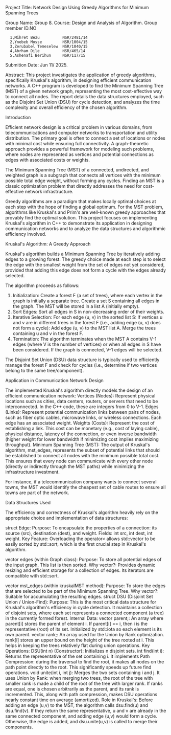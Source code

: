 Project Title: Network Design Using Greedy Algorithms for Minimum Spanning Trees

Group Name: Group 8.
Course: Design and Analysis of Algorithm.
      Group member            ID.NO
      
      1,Mihret Bezu          NSR/2481/14
      2,Ynebeb Mosse         NSR/1004/15
      3,Zerubabel Temeselew  NSR/1040/15
      4,Abrham Dile          NSR/465/14
      5,Ashenafi Berihun     NSR/117/15
      
Submition Date: Jun 11/ 2025.

Abstract:
This project investigates the application of greedy algorithms, specifically Kruskal's algorithm, in designing efficient communication networks. 
A C++ program is developed to find the Minimum Spanning Tree (MST) of a given network graph, representing the most cost-effective way to connect 
all nodes. The report details the data structures employed, such as the Disjoint Set Union (DSU) for cycle detection, and analyzes the time 
complexity and overall efficiency of the chosen algorithm.

Introduction

Efficient network design is a critical problem in various domains, from telecommunications and computer networks to transportation 
and utility distribution. The primary goal is often to connect a set of locations or nodes with minimal cost while ensuring full connectivity. 
A graph-theoretic approach provides a powerful framework for modeling such problems, where nodes are represented as vertices and potential 
connections as edges with associated costs or weights.

The Minimum Spanning Tree (MST) of a connected, undirected, and weighted graph is a subgraph that connects all vertices with the minimum 
possible total edge weight, without forming any cycles. Finding an MST is a classic optimization problem that directly addresses the need 
for cost-effective network infrastructure.

Greedy algorithms are a paradigm that makes locally optimal choices at each step with the hope of finding a global optimum. For the MST problem, 
algorithms like Kruskal's and Prim's are well-known greedy approaches that provably find the optimal solution. This project focuses on implementing 
Kruskal's algorithm in C++ to demonstrate its application in designing communication networks and to analyze the data structures and algorithmic 
efficiency involved.

Kruskal's Algorithm: A Greedy Approach

Kruskal's algorithm builds a Minimum Spanning Tree by iteratively adding edges to a growing forest. 
The greedy choice made at each step is to select the edge with the smallest weight from the set of edges not yet considered, 
provided that adding this edge does not form a cycle with the edges already selected.

The algorithm proceeds as follows:
1.  Initialization:
    Create a forest F (a set of trees), where each vertex in the graph is initially a separate tree.
    Create a set S containing all edges in the graph.
    The MST will be stored in a list A (initially empty).
2.  Sort Edges: Sort all edges in S in non-decreasing order of their weights.
3.  Iterative Selection:
    For each edge (u, v) in the sorted list S:
        If vertices u and v are in different trees in the forest F (i.e., adding edge (u, v) does not form a cycle):
            Add edge (u, v) to the MST list A.
            Merge the trees containing u and v in the forest F.
4.  Termination: The algorithm terminates when the MST A contains V-1 edges (where V is the number of vertices) or when 
all edges in S have been considered. If the graph is connected, V-1 edges will be selected.

The Disjoint Set Union (DSU) data structure is typically used to efficiently manage the forest F and check for cycles 
(i.e., determine if two vertices belong to the same tree/component).

Application in Communication Network Design

The implemented Kruskal's algorithm directly models the design of an efficient communication network:
Vertices (Nodes): Represent physical locations such as cities, data centers, routers, or servers that need to be interconnected. 
In the C++ code, these are integers from 0 to V-1.
Edges (Links): Represent potential communication links between pairs of nodes, such as fiber optic cables, microwave links, or wireless connections. 
Each edge has an associated weight.
Weights (Costs): Represent the cost of establishing a link. This cost can be monetary (e.g., cost of laying cable), physical distance, 
latency of the connection, or even inverse bandwidth (higher weight for lower bandwidth if minimizing cost implies maximizing throughput).
Minimum Spanning Tree (MST): The output of Kruskal's algorithm, mst_edges, represents the subset of potential links that should be established 
to connect all nodes with the minimum possible total cost. This ensures that every node can communicate with every other node 
(directly or indirectly through the MST paths) while minimizing the infrastructure investment.

For instance, if a telecommunication company wants to connect several towns, the MST would identify the cheapest set of cable routes 
to ensure all towns are part of the network. 

Data Structures Used

The efficiency and correctness of Kruskal's algorithm heavily rely on the appropriate choice and implementation of data structures:

struct Edge:
    Purpose: To encapsulate the properties of a connection: its source (src), destination (dest), and weight.
    Fields: int src, int dest, int weight.
    Key Feature: Overloading the operator< allows std::vector<Edge> to be easily sorted by std::sort, which is the first crucial step 
    in Kruskal's algorithm.

vector<Edge> edges (within Graph class):
    Purpose: To store all potential edges of the input graph. This list is then sorted.
    Why vector?: Provides dynamic resizing and efficient storage for a collection of edges. Its iterators are compatible with std::sort.

vector<Edge> mst_edges (within kruskalMST method):
    Purpose: To store the edges that are selected to be part of the Minimum Spanning Tree.
    Why vector?: Suitable for accumulating the resulting edges.
struct DSU (Disjoint Set Union / Union-Find):
    Purpose: This is the most critical data structure for Kruskal's algorithm's efficiency in cycle detection. It maintains a collection 
    of disjoint sets, where each set represents a connected component (a tree) in the currently formed forest.
    Internal Data:
        vector<int> parent;: An array where parent[i] stores the parent of element i. If parent[i] == i, then i is the representative 
        (root) of its set. Initialized by std::iota so each element is its own parent.
        vector<int> rank;: An array used for the Union by Rank optimization. rank[i] stores an upper bound on the height of the tree 
        rooted at i. This helps in keeping the trees relatively flat during union operations.
    Key Operations:
        DSU(int n) (Constructor): Initializes n disjoint sets.
        int find(int i): Returns the representative of the set containing i. It implements Path Compression: during the traversal to find the root, 
        it makes all nodes on the path point directly to the root. This significantly speeds up future find operations.
        void unite(int i, int j): Merges the two sets containing i and j. It uses Union by Rank: when merging two trees, 
        the root of the tree with smaller rank is made a child of the root of the tree with larger rank. If ranks are equal, one is chosen 
        arbitrarily as the parent, and its rank is incremented. This, along with path compression, makes DSU operations nearly constant 
        time on average (amortized).
    Role in Kruskal's: Before adding an edge (u,v) to the MST, the algorithm calls dsu.find(u) and dsu.find(v). If they return the same 
    representative, u and v are already in the same connected component, and adding edge (u,v) would form a cycle. Otherwise, the edge is added, 
    and dsu.unite(u,v) is called to merge their components.
